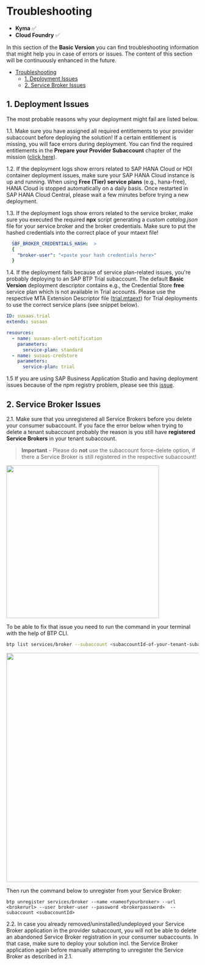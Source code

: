 # Troubleshooting

- **Kyma** ✅ 
- **Cloud Foundry** ✅

In this section of the **Basic Version** you can find troubleshooting information that might help you in case of errors or issues. The content of this section will be continuously enhanced in the future. 

- [Troubleshooting](#troubleshooting)
  - [1. Deployment Issues](#1-deployment-issues)
  - [2. Service Broker Issues](#2-service-broker-issues)

## 1. Deployment Issues

The most probable reasons why your deployment might fail are listed below.

1.1. Make sure you have assigned all required entitlements to your provider subaccount before deploying the solution! If a certain entitlement is missing, you will face errors during deployment. You can find the required entitlements in the **Prepare your Provider Subaccount** chapter of the mission ([click here](../2-prepare-provider-subaccount/README.md)).

1.2. If the deployment logs show errors related to SAP HANA Cloud or HDI container deployment issues, make sure your SAP HANA Cloud instance is up and running. When using **Free (Tier) service plans** (e.g., hana-free), HANA Cloud is stopped automatically on a daily basis. Once restarted in SAP HANA Cloud Central, please wait a few minutes before trying a new deployment.  

1.3. If the deployment logs show errors related to the service broker, make sure you executed the required **npx** script generating a custom *catalog.json* file for your service broker and the broker credentials. Make sure to put the hashed credentials into the correct place of your mtaext file! 

```yaml
  SBF_BROKER_CREDENTIALS_HASH:  >
  {
    "broker-user": "<paste your hash credentials here>"
  }
```

1.4. If the deployment fails because of service plan-related issues, you're probably deploying to an SAP BTP Trial subaccount. The default **Basic Version** deployment descriptor contains e.g., the Credential Store **free** service plan which is not available in Trial accounts. Please use the respective MTA Extension Descriptor file ([trial.mtaext](../../../deploy/cf/mtaext/trial.mtaext)) for Trial deployments to use the correct service plans (see snippet below).

```yaml
ID: susaas.trial
extends: susaas

resources:
  - name: susaas-alert-notification
    parameters:
      service-plan: standard
  - name: susaas-credstore
    parameters:
      service-plan: trial
```

1.5 If you are using SAP Business Application Studio and having deployment issues because of the npm registry problem, please see this [issue](https://github.com/SAP-samples/btp-cf-cap-multitenant-susaas/issues/5).


## 2. Service Broker Issues

2.1. Make sure that you unregistered all Service Brokers before you delete your consumer subaccount. If you face the error below when trying to delete a tenant subaccount probably the reason is you still have **registered Service Brokers** in your tenant subaccount. 

> **Important** - Please do **not** use the subaccount force-delete option, if there a Service Broker is still registered in the respective subaccount!

[<img src="./images/subaccount-delete-error.png" width="400"/>](./images/subaccount-delete-error.png?raw=true)

To be able to fix that issue you need to run the command in your terminal with the help of BTP CLI.

```sh
btp list services/broker --subaccount <subaccountId-of-your-tenant-subaccount>
```

[<img src="./images/list-broker.png" width="600"/>](./images/list-broker.png?raw=true)

Then run the command below to unregister from your Service Broker:
```
btp unregister services/broker --name <nameofyourbroker> --url <brokerurl> --user broker-user --password <brokerpassword>  --subaccount <subaccountId>
```

2.2. In case you already removed/uninstalled/undeployed your Service Broker application in the provider subaccount, you will not be able to delete an abandoned Service Broker registration in your consumer subaccounts. In that case, make sure to deploy your solution incl. the Service Broker application again before manually attempting to unregister the Service Broker as described in 2.1.
